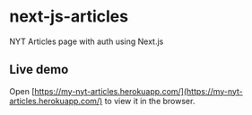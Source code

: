 # next-js-articles
NYT Articles page with auth using Next.js

## Live demo

Open [https://my-nyt-articles.herokuapp.com/](https://my-nyt-articles.herokuapp.com/) to view it in the browser.
